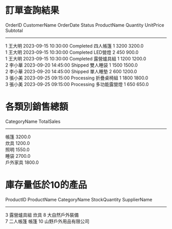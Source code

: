 # 訂單查詢結果

OrderID    CustomerName   OrderDate             Status     ProductName           Quantity   UnitPrice   Subtotal     
----------  -------------  --------------------  ---------  --------------------  ---------  ----------  ------------
1          王大明          2023-09-15 10:30:00   Completed  四人帳篷              1          3200        3200.0      
1          王大明          2023-09-15 10:30:00   Completed  LED營燈               2          450         900.0       
1          王大明          2023-09-15 10:30:00   Completed  露營爐具組            1          1200        1200.0      
2          李小華          2023-09-20 14:45:00   Shipped    雙人睡袋              1          1500        1500.0      
2          李小華          2023-09-20 14:45:00   Shipped    單人睡墊              2          600         1200.0      
3          張小美          2023-09-25 09:15:00   Processing 折疊桌椅組            1          1800        1800.0      
3          張小美          2023-09-25 09:15:00   Processing 多功能露營燈          1          650         650.0       

# 各類別銷售總額

CategoryName    TotalSales  
--------------  ----------  
帳篷            3200.0      
炊具            1200.0      
照明            1550.0      
睡袋            2700.0      
戶外家具        1800.0      

# 庫存量低於10的產品

ProductID   ProductName     CategoryName   StockQuantity  SupplierName         
----------  -------------   ------------   ------------   ------------------   
3           露營爐具組      炊具           8              大自然戶外裝備       
7           二人帳篷        帳篷           10             山野戶外用品有限公司 
